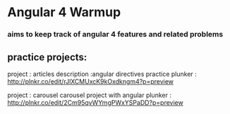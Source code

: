 # Angular 4 Warmup
### aims to keep track of angular 4 features and related problems

## practice projects:

project : articles
description :angular directives practice
plunker : http://plnkr.co/edit/rJlXCMUxcK9kOxdkngm4?p=preview

project : carousel
carousel project with angular
plunker : http://plnkr.co/edit/2Cm95qvWYmgPWxYSPaDD?p=preview

